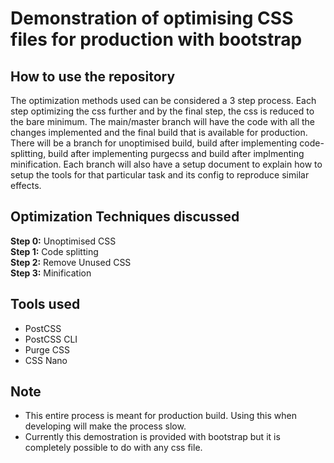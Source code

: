 # Demonstration of optimising CSS files for production with bootstrap

## How to use the repository

The optimization methods used can be considered a 3 step process. Each step optimizing the css further and by the final step, the css is reduced to the bare minimum. The main/master branch will have the code with all the changes implemented and the final build that is available for production. There will be a branch for unoptimised build, build after implementing code-splitting, build after implementing purgecss and build after implmenting minification. Each branch will also have a setup document to explain how to setup the tools for that particular task and its config to reproduce similar effects.

## Optimization Techniques discussed

**Step 0:** Unoptimised CSS <br>
**Step 1:** Code splitting <br>
**Step 2:** Remove Unused CSS <br>
**Step 3:** Minification <br>

## Tools used

- PostCSS
- PostCSS CLI
- Purge CSS
- CSS Nano

## Note

- This entire process is meant for production build. Using this when developing will make the process slow.
- Currently this demostration is provided with bootstrap but it is completely possible to do with any css file.

